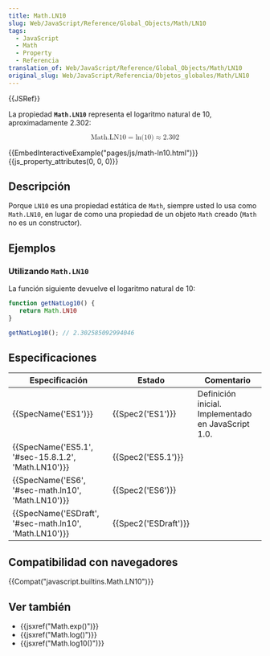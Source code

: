 ```yaml
---
title: Math.LN10
slug: Web/JavaScript/Reference/Global_Objects/Math/LN10
tags:
  - JavaScript
  - Math
  - Property
  - Referencia
translation_of: Web/JavaScript/Reference/Global_Objects/Math/LN10
original_slug: Web/JavaScript/Referencia/Objetos_globales/Math/LN10
---
```

{{JSRef}}

La propiedad **`Math.LN10`** representa el logaritmo natural de 10, aproximadamente 2.302:

<math display="block"><semantics><mrow><mstyle mathvariant="monospace"><mi>Math.LN10</mi></mstyle><mo>=</mo><mo lspace="0em" rspace="0em">ln</mo><mo stretchy="false">(</mo><mn>10</mn><mo stretchy="false">)</mo><mo>≈</mo><mn>2.302</mn></mrow><annotation encoding="TeX">\mathtt{\mi{Math.LN10}} = \ln(10) \approx 2.302</annotation></semantics></math>

{{EmbedInteractiveExample("pages/js/math-ln10.html")}}{{js_property_attributes(0, 0, 0)}}

## Descripción

Porque `LN10` es una propiedad estática de `Math`, siempre usted lo usa como `Math.LN10`, en lugar de como una propiedad de un objeto `Math` creado (`Math` no es un constructor).

## Ejemplos

### Utilizando `Math.LN10`

La función siguiente devuelve el logaritmo natural de 10:

```js
function getNatLog10() {
   return Math.LN10
}

getNatLog10(); // 2.302585092994046
```

## Especificaciones

| Especificación                                                           | Estado                       | Comentario                                          |
| ------------------------------------------------------------------------ | ---------------------------- | --------------------------------------------------- |
| {{SpecName('ES1')}}                                                 | {{Spec2('ES1')}}         | Definición inicial. Implementado en JavaScript 1.0. |
| {{SpecName('ES5.1', '#sec-15.8.1.2', 'Math.LN10')}}     | {{Spec2('ES5.1')}}     |                                                     |
| {{SpecName('ES6', '#sec-math.ln10', 'Math.LN10')}}     | {{Spec2('ES6')}}         |                                                     |
| {{SpecName('ESDraft', '#sec-math.ln10', 'Math.LN10')}} | {{Spec2('ESDraft')}} |                                                     |

## Compatibilidad con navegadores

{{Compat("javascript.builtins.Math.LN10")}}

## Ver también

- {{jsxref("Math.exp()")}}
- {{jsxref("Math.log()")}}
- {{jsxref("Math.log10()")}}
